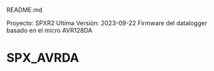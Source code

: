 README.md

Proyecto: SPXR2
Ultima Versión: 2023-09-22
Firmware del datalogger basado en el micro AVR128DA
# SPX_AVRDA
